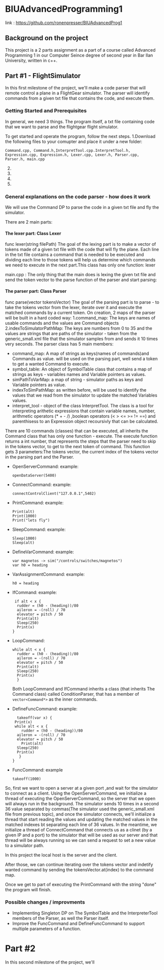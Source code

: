 # BIUAdvancedProgramming1

link :
https://github.com/ronenpresser/BIUAdvancedProg1

## Background on the project
This project is a 2 parts assignment as a part of a course called Advanced Programming 1 in our Computer Seince degree of second year in Bar Ilan University, written in c++.

## Part #1 -  FlightSimulator
In this first milestone of the project, we'll make a code parser that will remote control a plane in a FlightGear simulator.
The parser will identify commands from a given txt file that contains the code, and execute them.

### Getting Started and Prerequisites
In general, we need 3 things. The program itself, a txt file containing code that we want to parse and the flightgear flight simulator.

To get started and operate the program, follow the next steps.
1.Download the following files to your comupter and place it under a new folder:
```
Command.cpp, Command.h,InterpretTool.cpp.InterpretTool.h, Expression.cpp, Expression.h, Lexer.cpp, Lexer.h, Parser.cpp, Parser.h, main.cpp
```


2.
3.
4.
5.

### General explanations on the code parser - how does it work



We will use the Command DP to parse the code in a given txt file and fly the simulator.

There are 2 main parts:

#### The lexer part: Class Lexer 
func lexer(string filePath)
The goal of the lexing part is to make a vector of tokens made of a given txt file with the code that will fly the plane.
Each line in the txt file contains a command that is needed to be executed and dividing each line to those tokens will help us determine which commands we need to execute in the next part.This class has only one function: lexer


main.cpp :
The only thing that the main does is lexing the given txt file
and send the token vector to the parse function of the parser
and start parsing:

#### The parser part: Class Parser 
func parse(vector<string> tokensVector)
The goal of the parsing part is to parse - to take the tokens vector from the lexer, iterate over it and execute the matched commands by a current token.
On creation, 2 maps of the parser will be built in a hard coded way:
  1.command_map:
    The keys are names of usable commands and the values are Command objects
  2.indexToSimulatorPathMap:
    The keys are numbers from 0 to 35 and the values are strings that are paths of the simulator - taken from the generic_small.xml
    file that the simulator samples from and sends it 10 times very seconds.
The parser class has 5 main members:
* command_map: 
  A map of strings as keys(names of commands)and Commands as value. will be used on the parsing part, well send a token to get a wanted     Command to execute.
* symbol_table:
  An object of SymbolTable class that contains a map of strings as keys - variables names and Variable pointers as values.
* simPathToVarMap:
  a map of string - simulator paths as keys and Variable pointers as value.
* indexToSimPathMap:
  as written before, will be used to identify the values that we read from the simulator to update the matched Variables values.
* interpret_tool - object of the class InterpretTool. The class is a tool for interpreting arithetic expressions that contain
  variable names, number, arithmetic operators (* + - /) ,boolean operators (< > <= >= != ==) and parenthisess to an Expression
  object recoursivly that can be calculated.
  
There are 10 commands (classes) that can be executed, all inherits the Command class that has only one function - execute.
The execute function returns a int number, that represents the steps that the parser need to skip in the tokens vector, to get to the next token of command.
This function gets 3 parameters:The tokens vector, the current index of the tokens vector in the parsing part and the Parser.

* OpenServerCommand:
  example:
  ```
  openDataServer(5400)
  ```
* ConnectCommand:
  example:
  ```
  connectControlClient("127.0.0.1",5402)
  ```
* PrintCommand:
  example:
  ```
  Print(alt)
  Print(1000)
  Print("lets fly")
  ```
* SleepCommand:
  example:
  ```
  Sleep(1000)
  Sleep(alt)
  ```
* DefineVarCommand:
  example:
  ```
  var magnetos -> sim("/controls/switches/magnetos")
  var h0 = heading
  ```
* VarAssignmentCommand:
  example:
  ```
  h0 = heading
  ```
* IfCommand:
  example:
  ```
   if alt < x {
    rudder = (h0 - (heading))/80
    aileron = -(roll) / 70
    elevator = pitch / 50
    Print(alt)
    Sleep(250)
    Print(x)
  }
  ```
 
* LoopCommand:
  
  ```
  while alt < x {
    rudder = (h0 - (heading))/80
    aileron = -(roll) / 70
    elevator = pitch / 50
    Print(alt)
    Sleep(250)
    Print(x)
    }
  ```
  Both LoopCommand and IfCommand inherits a class (that inherits The Command class) called ConditionParser,
  that has a member of ```vector<Command*>``` as the inner commands. 
* DefineFuncCommand:
  example:
  ```
    takeoff(var x) {
   Print(x)
   while alt < x {
      rudder = (h0 - (heading))/80
    aileron = -(roll) / 70
    elevator = pitch / 50
      Print(alt)
    Sleep(250)
    Print(x)
     }
  }
  ```
* FuncCommand:
  example
  ```
  takeoff(1000)
  ```

So, first we want to open a server at a given port ,and wait for the simulator to connect as a client. Using the OpenServerCommand,
we initialize a thread of executing the OpenServerCommand, so the server that we open will always run in the background.
The simulator sends 10 times in a second 36 value separated by commas(The simulator used the generic_small.xml file from previous topic), and once the simulator connects, we'll initialize a thread that start reading the values and updating the matched values in the matched indexes bt separating each line of 36 values. 
In the meantime, we initialize a thread of ConnectCommand that connects us as a clinet (by a given IP and a port) to the simulator that will be used as our server and that thread will be always running so we can send a request to set a new value to a simulator path.

In this project the local host is the server and the client.

After those, we can continue iterating over the tokens vector and indetify wanted command by sending the tokensVector.at(index)
to the command map.

Once we get to part of executing the PrintCommand with the string "done" the program will finish.

### Possible changes / improvments

* Implementing Singleton DP on The SymbolTable and the InterpreterTool members of the Parser,
  as well the Parser itself.
* Improve the FuncCommand and DefineFuncCommand to support multiple parameters of a function.




# Part #2
In this second milestone of the project, we'll

